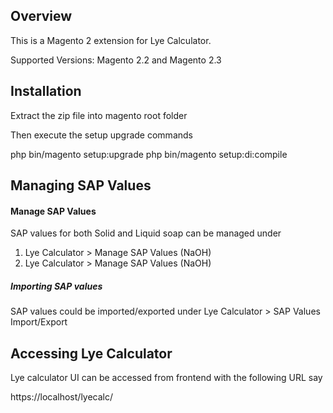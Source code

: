 ## Overview

This is a Magento 2 extension for Lye Calculator.

Supported Versions: Magento 2.2 and Magento 2.3

## Installation
Extract the zip file into magento root folder

Then execute the setup upgrade commands

php bin/magento setup:upgrade
php bin/magento setup:di:compile

## Managing SAP Values
#### Manage SAP Values
SAP values for both Solid and Liquid soap can be managed under 
 1.  Lye Calculator > Manage SAP Values (NaOH)
 2. Lye Calculator > Manage SAP Values (NaOH)

##### Importing SAP values
SAP values could be imported/exported under Lye Calculator > SAP Values Import/Export
 
## Accessing Lye Calculator
Lye calculator UI can be accessed from frontend with the following URL say

https://localhost/lyecalc/
